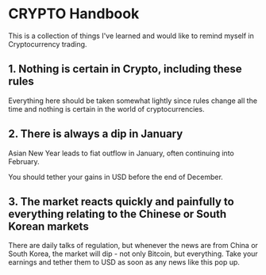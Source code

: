 # CRYPTO Handbook

This is a collection of things I've learned and would like to remind myself in Cryptocurrency trading.

## 1. Nothing is certain in Crypto, including these rules

Everything here should be taken somewhat lightly since rules change all the time and nothing is certain in the world of cryptocurrencies.

## 2. There is always a dip in January

Asian New Year leads to fiat outflow in January, often continuing into February.

You should tether your gains in USD before the end of December.

## 3. The market reacts quickly and painfully to everything relating to the Chinese or South Korean markets

There are daily talks of regulation, but whenever the news are from China or South Korea, the market will dip - not only Bitcoin, but everything. Take your earnings and tether them to USD as soon as any news like this pop up.
